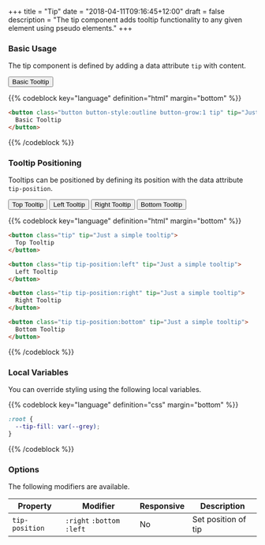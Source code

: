 +++
title = "Tip"
date = "2018-04-11T09:16:45+12:00"
draft = false
description = "The tip component adds tooltip functionality to any given element using pseudo elements."
+++

### Basic Usage

The tip component is defined by adding a data attribute `tip` with content.

<button class="button button-style:outline button-grow:1 tip" tip="Just a simple tooltip">
  Basic Tooltip
</button>

{{% codeblock key="language" definition="html" margin="bottom" %}}
```html
<button class="button button-style:outline button-grow:1 tip" tip="Just a simple tooltip">
  Basic Tooltip
</button>
```
{{% /codeblock %}}

### Tooltip Positioning

Tooltips can be positioned by defining its position with the data attribute `tip-position`.

<button class="button button-style:outline button-grow:1 tip" tip="Just a simple tooltip">
  Top Tooltip
</button>

<button class="button button-style:outline button-grow:1 tip tip-position:left" tip="Just a simple tooltip">
  Left Tooltip
</button>

<button class="button button-style:outline button-grow:1 tip tip-position:right" tip="Just a simple tooltip">
  Right Tooltip
</button>

<button class="button button-style:outline button-grow:1 tip tip-position:bottom" tip="Just a simple tooltip">
  Bottom Tooltip
</button>



{{% codeblock key="language" definition="html" margin="bottom" %}}
```html
<button class="tip" tip="Just a simple tooltip">
  Top Tooltip
</button>

<button class="tip tip-position:left" tip="Just a simple tooltip">
  Left Tooltip
</button>

<button class="tip tip-position:right" tip="Just a simple tooltip">
  Right Tooltip
</button>

<button class="tip tip-position:bottom" tip="Just a simple tooltip">
  Bottom Tooltip
</button>
```
{{% /codeblock %}}

### Local Variables

You can override styling using the following local variables.

{{% codeblock key="language" definition="css" margin="bottom" %}}
```css
:root {
  --tip-fill: var(--grey);
}
```
{{% /codeblock %}}

### Options

The following modifiers are available.

<table class="table width:100% table:pile table@sm:unpile">
  <thead>
    <tr>
      <th>
        Property
      </th>
      <th>
        Modifier
      </th>
      <th>
        Responsive
      </th>
      <th>
        Description
      </th>
    </tr>
  </thead>
  <tr>
    <td data-label="Properties">
      <code>tip-position</code>
    </td>
    <td data-label="Attributes">
      <code>:right</code> <code>:bottom</code> <code>:left</code>
    </td>
    <td data-label="Responsive">
      No
    </td>
    <td class="row:reverse">
      Set position of tip
    </td>
  </tr>
</table>
